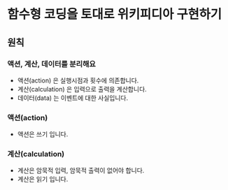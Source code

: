 # 함수형 코딩을 토대로 위키피디아 구현하기

## 원칙

### 액션, 계산, 데이터를 분리해요

* 액션(action) 은 실행시점과 횟수에 의존합니다.
* 계산(calculation) 은 입력으로 출력을 계산합니다.
* 데이터(data) 는 이벤트에 대한 사실입니다.

### 액션(action)

* 액션은 쓰기 입니다.

### 계산(calculation)

* 계산은 암묵적 입력, 암묵적 출력이 없어야 합니다.
* 계산은 읽기 입니다.

